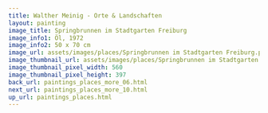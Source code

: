```yaml
---
title: Walther Meinig - Orte & Landschaften
layout: painting
image_title: Springbrunnen im Stadtgarten Freiburg
image_info1: Öl, 1972
image_info2: 50 x 70 cm
image_url: assets/images/places/Springbrunnen im Stadtgarten Freiburg.png
image_thumbnail_url: assets/images/places/Springbrunnen im Stadtgarten Freiburg-klein.png
image_thumbnail_pixel_width: 560
image_thumbnail_pixel_height: 397
back_url: paintings_places_more_06.html
next_url: paintings_places_more_10.html
up_url: paintings_places.html
---
```



